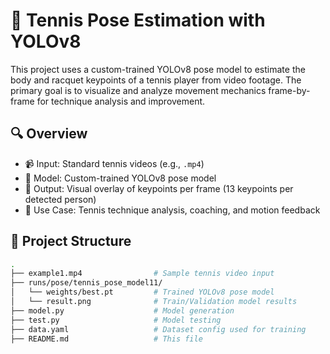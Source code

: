 # 🎾 Tennis Pose Estimation with YOLOv8

This project uses a custom-trained YOLOv8 pose model to estimate the body and racquet keypoints of a tennis player from video footage. The primary goal is to visualize and analyze movement mechanics frame-by-frame for technique analysis and improvement.

## 🔍 Overview

- 📹 Input: Standard tennis videos (e.g., `.mp4`)
- 🤖 Model: Custom-trained YOLOv8 pose model
- 🧠 Output: Visual overlay of keypoints per frame (13 keypoints per detected person)
- 🎯 Use Case: Tennis technique analysis, coaching, and motion feedback

## 📁 Project Structure

```bash
.
├── example1.mp4                # Sample tennis video input
├── runs/pose/tennis_pose_model11/
│   └── weights/best.pt         # Trained YOLOv8 pose model
│   └── result.png              # Train/Validation model results
├── model.py                    # Model generation
├── test.py                     # Model testing
├── data.yaml                   # Dataset config used for training
├── README.md                   # This file
```
